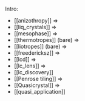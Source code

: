 Intro:
- [[anizothropy]] =>
- [[liq_crystals]] =>
- [[mesophase]] =>
- [[thermotropes]] (bare) =>
- [[liotropes]] (bare) =>
- [[freedericksz]] =>
- [[lcd]] =>
- [[lc_lens]] =>
- [[lc_discovery]]
- [[Penrose tiling]] =>
- [[Quasicrystal]] =>
- [[quasi_application]]